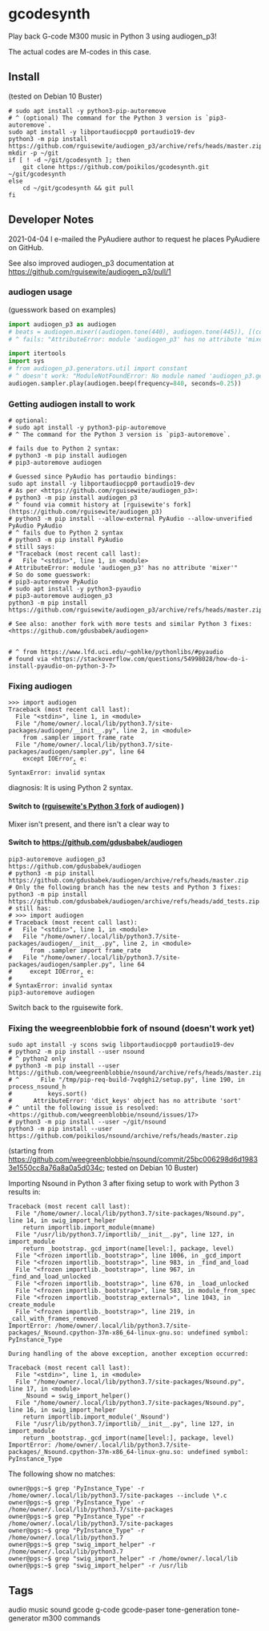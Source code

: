 # gcodesynth
Play back G-code M300 music in Python 3 using audiogen_p3!

The actual codes are M-codes in this case.


## Install
(tested on Debian 10 Buster)
```
# sudo apt install -y python3-pip-autoremove
# ^ (optional) The command for the Python 3 version is `pip3-autoremove`.
sudo apt install -y libportaudiocpp0 portaudio19-dev
python3 -m pip install https://github.com/rguisewite/audiogen_p3/archive/refs/heads/master.zip
mkdir -p ~/git
if [ ! -d ~/git/gcodesynth ]; then
    git clone https://github.com/poikilos/gcodesynth.git ~/git/gcodesynth
else
    cd ~/git/gcodesynth && git pull
fi
```


## Developer Notes
2021-04-04 I e-mailed the PyAudiere author to request he places PyAudiere on GitHub.

See also improved audiogen_p3 documentation at https://github.com/rguisewite/audiogen_p3/pull/1

### audiogen usage
(guesswork based on examples)
```Python
import audiogen_p3 as audiogen
# beats = audiogen.mixer((audiogen.tone(440), audiogen.tone(445)), [(constant(1), constant(1)),])
# ^ fails: "AttributeError: module 'audiogen_p3' has no attribute 'mixer'"

import itertools
import sys
# from audiogen_p3.generators.util import constant
# ^ doesn't work: "ModuleNotFoundError: No module named 'audiogen_p3.generators.util'; 'audiogen_p3.generators' is not a package"
audiogen.sampler.play(audiogen.beep(frequency=840, seconds=0.25))
```

### Getting audiogen install to work
```
# optional:
# sudo apt install -y python3-pip-autoremove
# ^ The command for the Python 3 version is `pip3-autoremove`.

# fails due to Python 2 syntax:
# python3 -m pip install audiogen
# pip3-autoremove audiogen

# Guessed since PyAudio has portaudio bindings:
sudo apt install -y libportaudiocpp0 portaudio19-dev
# As per <https://github.com/rguisewite/audiogen_p3>:
# python3 -m pip install audiogen_p3
# ^ found via commit history at [rguisewite's fork](https://github.com/rguisewite/audiogen_p3)
# python3 -m pip install --allow-external PyAudio --allow-unverified PyAudio PyAudio
# ^ fails due to Python 2 syntax
# python3 -m pip install PyAudio
# still says:
# "Traceback (most recent call last):
#   File "<stdin>", line 1, in <module>
# AttributeError: module 'audiogen_p3' has no attribute 'mixer'"
# So do some guesswork:
# pip3-autoremove PyAudio
# sudo apt install -y python3-pyaudio
# pip3-autoremove audiogen_p3
python3 -m pip install https://github.com/rguisewite/audiogen_p3/archive/refs/heads/master.zip

# See also: another fork with more tests and similar Python 3 fixes: <https://github.com/gdusbabek/audiogen>


# ^ from https://www.lfd.uci.edu/~gohlke/pythonlibs/#pyaudio
# found via <https://stackoverflow.com/questions/54998028/how-do-i-install-pyaudio-on-python-3-7>

```

### Fixing audiogen

```
>>> import audiogen
Traceback (most recent call last):
  File "<stdin>", line 1, in <module>
  File "/home/owner/.local/lib/python3.7/site-packages/audiogen/__init__.py", line 2, in <module>
    from .sampler import frame_rate
  File "/home/owner/.local/lib/python3.7/site-packages/audiogen/sampler.py", line 64
    except IOError, e:
                  ^
SyntaxError: invalid syntax
```
diagnosis: It is using Python 2 syntax.
#### Switch to ([rguisewite's Python 3 fork](https://github.com/rguisewite/audiogen_p3) of audiogen) )
Mixer isn't present, and there isn't a clear way to

#### Switch to https://github.com/gdusbabek/audiogen

```
pip3-autoremove audiogen_p3
https://github.com/gdusbabek/audiogen
# python3 -m pip install https://github.com/gdusbabek/audiogen/archive/refs/heads/master.zip
# Only the following branch has the new tests and Python 3 fixes:
python3 -m pip install https://github.com/gdusbabek/audiogen/archive/refs/heads/add_tests.zip
# still has:
# >>> import audiogen
# Traceback (most recent call last):
#   File "<stdin>", line 1, in <module>
#   File "/home/owner/.local/lib/python3.7/site-packages/audiogen/__init__.py", line 2, in <module>
#     from .sampler import frame_rate
#   File "/home/owner/.local/lib/python3.7/site-packages/audiogen/sampler.py", line 64
#     except IOError, e:
#                   ^
# SyntaxError: invalid syntax
pip3-autoremove audiogen
```

Switch back to the rguisewite fork.

### Fixing the weegreenblobbie fork of nsound (doesn't work yet)

```
sudo apt install -y scons swig libportaudiocpp0 portaudio19-dev
# python2 -m pip install --user nsound
# ^ python2 only
# python3 -m pip install --user https://github.com/weegreenblobbie/nsound/archive/refs/heads/master.zip
# ^      File "/tmp/pip-req-build-7vqdghi2/setup.py", line 190, in process_nsound_h
#          keys.sort()
#      AttributeError: 'dict_keys' object has no attribute 'sort'
# ^ until the following issue is resolved: <https://github.com/weegreenblobbie/nsound/issues/17>
# python3 -m pip install --user ~/git/nsound
python3 -m pip install --user https://github.com/poikilos/nsound/archive/refs/heads/master.zip
```


(starting from <https://github.com/weegreenblobbie/nsound/commit/25bc006298d6d19833e1550cc8a76a8a0a5d034c>;
tested on Debian 10 Buster)

Importing Nsound in Python 3 after fixing setup to work with Python 3 results in:
```
Traceback (most recent call last):
  File "/home/owner/.local/lib/python3.7/site-packages/Nsound.py", line 14, in swig_import_helper
    return importlib.import_module(mname)
  File "/usr/lib/python3.7/importlib/__init__.py", line 127, in import_module
    return _bootstrap._gcd_import(name[level:], package, level)
  File "<frozen importlib._bootstrap>", line 1006, in _gcd_import
  File "<frozen importlib._bootstrap>", line 983, in _find_and_load
  File "<frozen importlib._bootstrap>", line 967, in _find_and_load_unlocked
  File "<frozen importlib._bootstrap>", line 670, in _load_unlocked
  File "<frozen importlib._bootstrap>", line 583, in module_from_spec
  File "<frozen importlib._bootstrap_external>", line 1043, in create_module
  File "<frozen importlib._bootstrap>", line 219, in _call_with_frames_removed
ImportError: /home/owner/.local/lib/python3.7/site-packages/_Nsound.cpython-37m-x86_64-linux-gnu.so: undefined symbol: PyInstance_Type

During handling of the above exception, another exception occurred:

Traceback (most recent call last):
  File "<stdin>", line 1, in <module>
  File "/home/owner/.local/lib/python3.7/site-packages/Nsound.py", line 17, in <module>
    _Nsound = swig_import_helper()
  File "/home/owner/.local/lib/python3.7/site-packages/Nsound.py", line 16, in swig_import_helper
    return importlib.import_module('_Nsound')
  File "/usr/lib/python3.7/importlib/__init__.py", line 127, in import_module
    return _bootstrap._gcd_import(name[level:], package, level)
ImportError: /home/owner/.local/lib/python3.7/site-packages/_Nsound.cpython-37m-x86_64-linux-gnu.so: undefined symbol: PyInstance_Type
```

The following show no matches:

```
owner@pgs:~$ grep 'PyInstance_Type' -r /home/owner/.local/lib/python3.7/site-packages --include \*.c
owner@pgs:~$ grep 'PyInstance_Type' -r /home/owner/.local/lib/python3.7/site-packages
owner@pgs:~$ grep "PyInstance_Type" -r /home/owner/.local/lib/python3.7/site-packages
owner@pgs:~$ grep "PyInstance_Type" -r /home/owner/.local/lib/python3.7
owner@pgs:~$ grep "swig_import_helper" -r /home/owner/.local/lib/python3.7
owner@pgs:~$ grep "swig_import_helper" -r /home/owner/.local/lib
owner@pgs:~$ grep "swig_import_helper" -r /usr/lib
```

## Tags
audio music sound gcode g-code gcode-paser tone-generation tone-generator m300 commands
